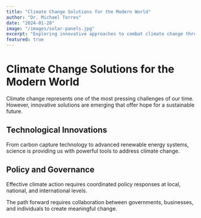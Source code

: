 ```yaml
---
title: "Climate Change Solutions for the Modern World"
author: "Dr. Michael Torres"
date: "2024-01-20"
image: "/images/solar-panels.jpg"
excerpt: "Exploring innovative approaches to combat climate change through technology and policy."
featured: true
---
```


# Climate Change Solutions for the Modern World

Climate change represents one of the most pressing challenges of our time. However, innovative solutions are emerging that offer hope for a sustainable future.

## Technological Innovations

From carbon capture technology to advanced renewable energy systems, science is providing us with powerful tools to address climate change.

## Policy and Governance

Effective climate action requires coordinated policy responses at local, national, and international levels.

The path forward requires collaboration between governments, businesses, and individuals to create meaningful change.
